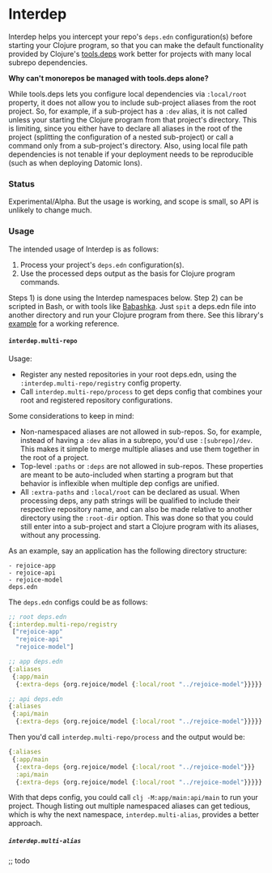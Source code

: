 # Interdep

Interdep helps you intercept your repo's `deps.edn` configuration(s) before starting your Clojure program, so that you can make the default functionality provided by Clojure's [tools.deps](https://github.com/clojure/tools.deps.alpha) work better for projects with many local subrepo dependencies.

**Why can't monorepos be managed with tools.deps alone?**

While tools.deps lets you configure local dependencies via `:local/root` property, it does not allow you to include sub-project aliases from the root project. So, for example, if a sub-project has a `:dev` alias, it is not called unless your starting the Clojure program from that project's directory. This is limiting, since you either have to declare all aliases in the root of the project (splitting the configuration of a nested sub-project) or call a command only from a sub-project's directory. Also, using local file path dependencies is not tenable if your deployment needs to be reproducible (such as when deploying Datomic Ions).

### Status

Experimental/Alpha. But the usage is working, and scope is small, so API is unlikely to change much.

### Usage

The intended usage of Interdep is as follows:

1) Process your project's `deps.edn` configuration(s).
2) Use the processed deps output as the basis for Clojure program commands.

Steps 1) is done using the Interdep namespaces below. Step 2) can be scripted in Bash, or with tools like [Babashka](https://github.com/borkdude/babashka). Just `spit` a deps.edn file into another directory and run your Clojure program from there. See this library's [example](https://github.com/rejoice-cljc/interdep/tree/master/example) for a working reference.

#### `interdep.multi-repo`

Usage: 
- Register any nested repositories in your root deps.edn, using the `:interdep.multi-repo/registry` config property.
- Call `interdep.multi-repo/process` to get deps config that combines your root and registered repository configurations.

Some considerations to keep in mind:
- Non-namespaced aliases are not allowed in sub-repos. So, for example, instead of having a `:dev` alias in a subrepo, you'd use `:[subrepo]/dev`. This makes it simple to merge multiple aliases and use them together in the root of a project.
- Top-level `:paths` or `:deps` are not allowed in sub-repos. These properties are meant to be auto-included when starting a program but that behavior is inflexible when multiple dep configs are unified.
- All `:extra-paths` and `:local/root` can be declared as usual. When processing deps, any path strings will be qualified to include their respective repository name, and can also be made relative to another directory using the `:root-dir` option. This was done so that you could still enter into a sub-project and start a Clojure program with its aliases, without any processing.

As an example, say an application has the following directory structure: 
```
- rejoice-app
- rejoice-api
- rejoice-model
deps.edn
```

The `deps.edn` configs could be as follows:
```clj
;; root deps.edn
{:interdep.multi-repo/registry
 ["rejoice-app"
  "rejoice-api"
  "rejoice-model"]

;; app deps.edn
{:aliases 
 {:app/main 
  {:extra-deps {org.rejoice/model {:local/root "../rejoice-model"}}}}}   

;; api deps.edn
{:aliases 
 {:api/main 
  {:extra-deps {org.rejoice/model {:local/root "../rejoice-model"}}}}}
```

Then you'd call `interdep.multi-repo/process` and the output would be: 
```clj
{:aliases 
 {:app/main 
  {:extra-deps {org.rejoice/model {:local/root "../rejoice-model"}}}
  :api/main 
  {:extra-deps {org.rejoice/model {:local/root "../rejoice-model"}}}}}
```

With that deps config, you could call `clj -M:app/main:api/main` to run your project. Though listing out multiple namespaced aliases can get tedious, which is why the next namespace, `interdep.multi-alias`,  provides a better approach.

##### `interdep.multi-alias` 

;; todo
